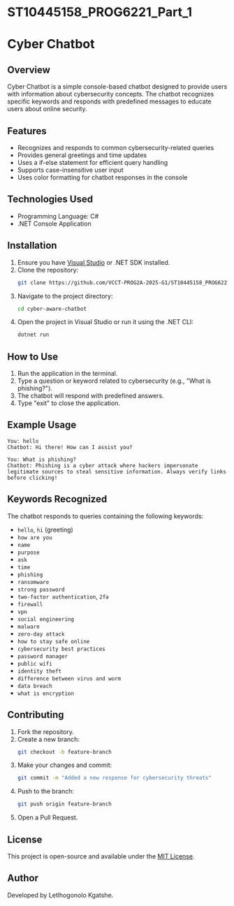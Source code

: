 # ST10445158_PROG6221_Part_1

# Cyber Chatbot

## Overview
Cyber Chatbot is a simple console-based chatbot designed to provide users with information about cybersecurity concepts. The chatbot recognizes specific keywords and responds with predefined messages to educate users about online security.

## Features
- Recognizes and responds to common cybersecurity-related queries
- Provides general greetings and time updates
- Uses a if-else statement for efficient query handling
- Supports case-insensitive user input
- Uses color formatting for chatbot responses in the console

## Technologies Used
- Programming Language: C#
- .NET Console Application

## Installation
1. Ensure you have [Visual Studio](https://visualstudio.microsoft.com/) or .NET SDK installed.
2. Clone the repository:
   ```sh
   git clone https://github.com/VCCT-PROG2A-2025-G1/ST10445158_PROG6221_Part_1.git
   ```
3. Navigate to the project directory:
   ```sh
   cd cyber-aware-chatbot
   ```
4. Open the project in Visual Studio or run it using the .NET CLI:
   ```sh
   dotnet run
   ```

## How to Use
1. Run the application in the terminal.
2. Type a question or keyword related to cybersecurity (e.g., "What is phishing?").
3. The chatbot will respond with predefined answers.
4. Type "exit" to close the application.

## Example Usage
```
You: hello
Chatbot: Hi there! How can I assist you?

You: What is phishing?
Chatbot: Phishing is a cyber attack where hackers impersonate legitimate sources to steal sensitive information. Always verify links before clicking!
```

## Keywords Recognized
The chatbot responds to queries containing the following keywords:
- `hello`, `hi` (greeting)
- `how are you`
- `name`
- `purpose`
- `ask`
- `time`
- `phishing`
- `ransomware`
- `strong password`
- `two-factor authentication`, `2fa`
- `firewall`
- `vpn`
- `social engineering`
- `malware`
- `zero-day attack`
- `how to stay safe online`
- `cybersecurity best practices`
- `password manager`
- `public wifi`
- `identity theft`
- `difference between virus and worm`
- `data breach`
- `what is encryption`

## Contributing
1. Fork the repository.
2. Create a new branch:
   ```sh
   git checkout -b feature-branch
   ```
3. Make your changes and commit:
   ```sh
   git commit -m "Added a new response for cybersecurity threats"
   ```
4. Push to the branch:
   ```sh
   git push origin feature-branch
   ```
5. Open a Pull Request.

## License
This project is open-source and available under the [MIT License](LICENSE).

## Author
Developed by Letlhogonolo Kgatshe.

